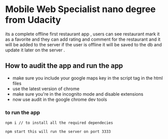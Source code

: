 # Mobile Web Specialist nano degree from Udacity 

its a complete offline first restaurant app , users can see restaurant mark it as a favorite
and they can add rating and comment for the restaurant and it will be added to the server 
if the user is offline it will be saved to the db and update it later on the server .

## How to audit the app  and run the app 
* make sure you include your google maps key in the script tag in the html files
* use the latest version of chrome 
* make sure you're in the incognito mode and disable extensions  
* now use audit in the google chrome dev tools 

### to run the app 
`npm i // to install all the required dependecies` 

`npm start this will run the server on port 3333`

